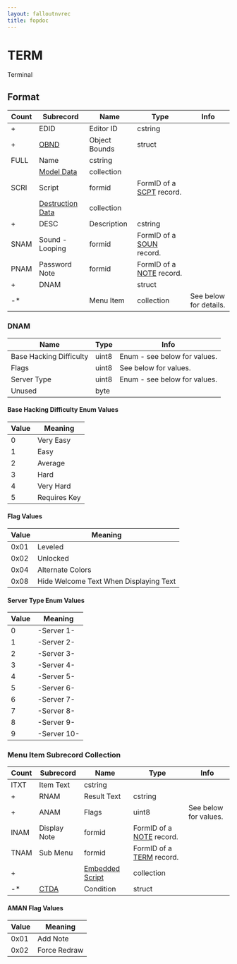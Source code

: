 ```yaml
---
layout: falloutnvrec
title: fopdoc
---
```

TERM
====

Terminal

## Format

Count | Subrecord | Name | Type | Info
------|-------|------|------|-----
+ | EDID | Editor ID | cstring |
+ | [OBND](Subrecords/OBND.md) | Object Bounds | struct |
 | FULL | Name | cstring |
 | | [Model Data](Subrecords/Model.md) | collection |
 | SCRI | Script | formid | FormID of a [SCPT](SCPT.md) record.
 | | [Destruction Data](Subrecords/Destruction.md) | collection |
+ | DESC | Description | cstring |
 | SNAM | Sound - Looping | formid | FormID of a [SOUN](SOUN.md) record.
 | PNAM | Password Note | formid | FormID of a [NOTE](NOTE.md) record.
+ | DNAM | | struct |
-* | | Menu Item | collection | See below for details.

### DNAM

Name | Type | Info
-----|------|-----
Base Hacking Difficulty | uint8 | Enum - see below for values.
Flags | uint8 | See below for values.
Server Type | uint8 | Enum - see below for values.
Unused | byte |

#### Base Hacking Difficulty Enum Values

Value | Meaning
------|--------
0 | Very Easy
1 | Easy
2 | Average
3 | Hard
4 | Very Hard
5 | Requires Key

#### Flag Values

Value | Meaning
------|--------
0x01 | Leveled
0x02 | Unlocked
0x04 | Alternate Colors
0x08 | Hide Welcome Text When Displaying Text

#### Server Type Enum Values

Value | Meaning
------|--------
0 | -Server 1-
1 | -Server 2-
2 | -Server 3-
3 | -Server 4-
4 | -Server 5-
5 | -Server 6-
6 | -Server 7-
7 | -Server 8-
8 | -Server 9-
9 | -Server 10-

### Menu Item Subrecord Collection

Count | Subrecord | Name | Type | Info
------|-------|------|------|-----
 | ITXT | Item Text | cstring |
+ | RNAM | Result Text | cstring |
+ | ANAM | Flags | uint8 | See below for values.
 | INAM | Display Note | formid | FormID of a [NOTE](NOTE.md) record.
 | TNAM | Sub Menu | formid | FormID of a [TERM](TERM.md) record.
+ | | [Embedded Script](Subrecords/Script.md) | collection |
-* | [CTDA](Subrecords/CTDA.md) | Condition | struct |

#### AMAN Flag Values

Value | Meaning
------|--------
0x01 | Add Note
0x02 | Force Redraw
